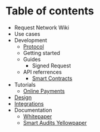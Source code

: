 # Table of contents

* Request Network Wiki
* Use cases
* Development
  * [Protocol](development/protocol.md)
  * Getting started
  * Guides
    * Signed Request
  * API referrences
    * [Smart Contracts](https://github.com/RequestNetwork/requestNetwork/tree/master/packages/requestNetworkSmartContracts/)
* Tutorials
  * [Online Payments](tutorials/online-payments.md)
* [Design](design.md)
* [Integrations](integrations.md)
* Documentation
  * [Whitepaper](http://google.in)
  * [Smart Audits Yellowpaper](https://request.network/assets/pdf/request_yellowpaper_smart_audits.pdf)

